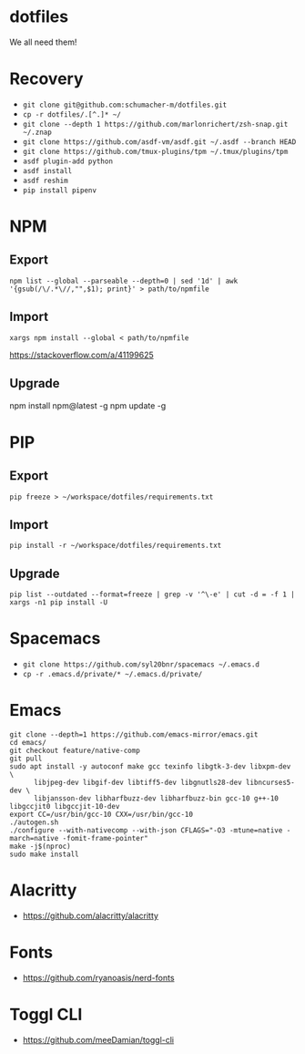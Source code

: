 dotfiles
========

We all need them!

# Recovery

* `git clone git@github.com:schumacher-m/dotfiles.git`
* `cp -r dotfiles/.[^.]* ~/`
* `git clone --depth 1 https://github.com/marlonrichert/zsh-snap.git ~/.znap`
* `git clone https://github.com/asdf-vm/asdf.git ~/.asdf --branch HEAD`
* `git clone https://github.com/tmux-plugins/tpm ~/.tmux/plugins/tpm`
* `asdf plugin-add python`
* `asdf install`
* `asdf reshim`
* `pip install pipenv`

# NPM

## Export
`npm list --global --parseable --depth=0 | sed '1d' | awk '{gsub(/\/.*\//,"",$1); print}' > path/to/npmfile`

## Import
`xargs npm install --global < path/to/npmfile`

https://stackoverflow.com/a/41199625

## Upgrade
npm install npm@latest -g
npm update -g

# PIP

## Export
`pip freeze > ~/workspace/dotfiles/requirements.txt`

## Import
`pip install -r ~/workspace/dotfiles/requirements.txt`

## Upgrade
`pip list --outdated --format=freeze | grep -v '^\-e' | cut -d = -f 1 | xargs -n1 pip install -U`

# Spacemacs

* `git clone https://github.com/syl20bnr/spacemacs ~/.emacs.d`
* `cp -r .emacs.d/private/* ~/.emacs.d/private/`

# Emacs

```
git clone --depth=1 https://github.com/emacs-mirror/emacs.git
cd emacs/
git checkout feature/native-comp
git pull
sudo apt install -y autoconf make gcc texinfo libgtk-3-dev libxpm-dev \
      libjpeg-dev libgif-dev libtiff5-dev libgnutls28-dev libncurses5-dev \
      libjansson-dev libharfbuzz-dev libharfbuzz-bin gcc-10 g++-10 libgccjit0 libgccjit-10-dev
export CC=/usr/bin/gcc-10 CXX=/usr/bin/gcc-10
./autogen.sh
./configure --with-nativecomp --with-json CFLAGS="-O3 -mtune=native -march=native -fomit-frame-pointer"
make -j$(nproc)
sudo make install
```

# Alacritty

* https://github.com/alacritty/alacritty

# Fonts

* https://github.com/ryanoasis/nerd-fonts

# Toggl CLI

* https://github.com/meeDamian/toggl-cli
